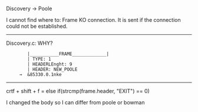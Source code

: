 Discovery → Poole 

I cannot find where to:
Frame KO connection. It is sent if the connection could not be established. 

----------------------------------------------------------------

Discovery.c:  WHY?

            |___________FRAME_____________|   
            | TYPE: 1
            | HEADERLEnght: 9
            | HEADER: NEW_POOLE
         →  &85330.0.1nke

----------------------------------------------------------------         

crtf + shift + f = else if(strcmp(frame.header, "EXIT") == 0)

I changed the body so I can differ from poole or bowman
